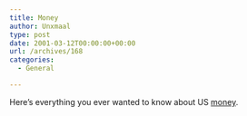 ```yaml
---
title: Money
author: Unxmaal
type: post
date: 2001-03-12T00:00:00+00:00
url: /archives/168
categories:
  - General

---
```

Here&#8217;s everything you ever wanted to know about US <A HREF="http://www.usmint.gov/about_the_mint/index.cfm?action=coin_specifications">money</A>.